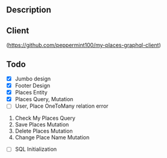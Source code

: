 ## Description

## Client
(https://github.com/peppermint100/my-places-graphql-client)


## Todo
- [x] Jumbo design
- [x] Footer Design
- [x] Places Entity
- [x] Places Query, Mutation
- [ ] User, Place OneToMany relation error
1. Check My Places Query
2. Save Places Mutation
3. Delete Places Mutation
4. Change Place Name Mutation 
- [ ] SQL Initialization
